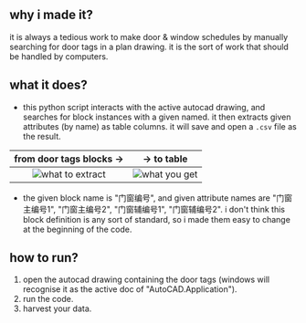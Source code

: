 ## why i made it?
it is always a tedious work to make door & window schedules by manually searching for door tags in a plan drawing. it is the sort of work that should be handled by computers.

## what it does?
- this python script interacts with the active autocad drawing, and searches for block instances with a given named. it then extracts given attributes (by name) as table columns.
it will save and open a `.csv` file as the result.

from door tags blocks →            |  → to table
:-------------------------:|:-------------------------:
![what to extract](https://github.com/zhihangfu/door_schedule/assets/35970192/39e5a268-f023-4bfd-9411-a9eb7f2cb742)  |  ![what you get](https://github.com/zhihangfu/door_schedule/assets/35970192/896cc078-2fa7-41bc-969d-9ebae50b11e8)


- the given block name is "门窗编号", and given attribute names are "门窗主编号1", "门窗主编号2", "门窗辅编号1", "门窗辅编号2". i don't think this block definition is any sort of standard, so i made them easy to change at the beginning of the code.

## how to run?

1. open the autocad drawing containing the door tags (windows will recognise it as the active doc of "AutoCAD.Application").
2. run the code.
3. harvest your data.
